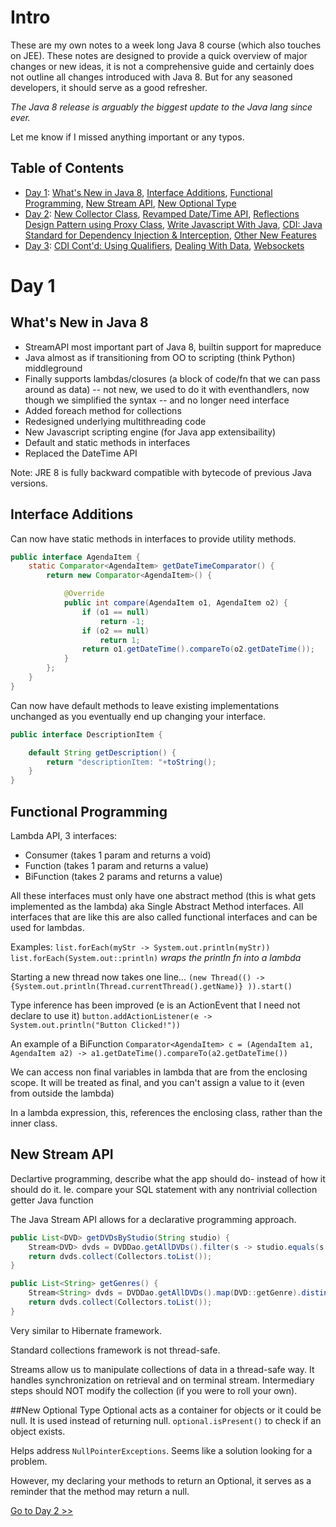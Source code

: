 # Intro
These are my own notes to a week long Java 8 course (which also touches on JEE).  These notes are designed to provide a quick overview of major changes or new ideas, it is not a comprehensive guide and certainly does not outline all changes introduced with Java 8.  But for any seasoned developers, it should serve as a good refresher.

_The Java 8 release is arguably the biggest update to the Java lang since ever._

Let me know if I missed anything important or any typos.

## Table of Contents

- [Day 1](#day-1): [What's New in Java 8](#whats-new-in-java-8), [Interface Additions](#interface-addtions), [Functional Programming](#functional-programming), [New Stream API](#new-stream-api), [New Optional Type](#new-optional-type)  
- [Day 2](day2.md): [New Collector Class](day2.md#new-collector-class), [Revamped Date/Time API](day2.md#revamped-datetime-api), [Reflections Design Pattern using Proxy Class](day2.md#reflections-design-pattern-using-proxy-class), [Write Javascript With Java](day2.md#write-javascript-with-java), [CDI: Java Standard for Dependency Injection & Interception](day2.md#cdi-java-standard-for-dependency-injection-interception), [Other New Features](day2.md#other-new-features)
- [Day 3](day3.md): [CDI Cont'd: Using Qualifiers](#day3.md#cdi-contd-using-qualifiers), [Dealing With Data](#day3.md#dealing-with-data), [Websockets](#day3.md#websockets)

# Day 1
## What's New in Java 8
- StreamAPI most important part of Java 8, builtin support for mapreduce
- Java almost as if transitioning from OO to scripting (think Python) middleground
- Finally supports lambdas/closures (a block of code/fn that we can pass around as data)
-- not new, we used to do it with eventhandlers, now though we simplified the syntax 
-- and no longer need interface
- Added foreach method for collections
- Redesigned underlying multithreading code
- New Javascript scripting engine (for Java app extensibaility)
- Default and static methods in interfaces
- Replaced the DateTime API


Note: JRE 8 is fully backward compatible with bytecode of previous Java versions.

## Interface Additions
Can now have static methods in interfaces to provide utility methods.

```java
public interface AgendaItem {
	static Comparator<AgendaItem> getDateTimeComparator() {
		return new Comparator<AgendaItem>() {

			@Override
			public int compare(AgendaItem o1, AgendaItem o2) {
				if (o1 == null)
					return -1;
				if (o2 == null)
					return 1;
				return o1.getDateTime().compareTo(o2.getDateTime());
			}
		};
	}
}
```

Can now have default methods to leave existing implementations unchanged as you eventually end up changing your interface.
```java
public interface DescriptionItem {

	default String getDescription() {
		return "descriptionItem: "+toString();
	}
}
```

## Functional Programming
Lambda API, 3 interfaces: 
- Consumer (takes 1 param and returns a void)
- Function (takes 1 param and returns a value)
- BiFunction (takes 2 params and returns a value)

All these interfaces must only have one abstract method (this is what gets implemented as the lambda) aka Single Abstract Method interfaces.  All interfaces that are like this are also called functional interfaces and can be used for lambdas.

Examples: 
`list.forEach(myStr -> System.out.println(myStr))`
`list.forEach(System.out::println)` _wraps the println fn into a lambda_

Starting a new thread now takes one line...
`(new Thread(() -> {System.out.println(Thread.currentThread().getName)} )).start()`

Type inference has been improved (e is an ActionEvent that I need not declare to use it)
`button.addActionListener(e -> System.out.println("Button Clicked!"))`

An example of a BiFunction
`Comparator<AgendaItem> c = (AgendaItem a1, AgendaItem a2) -> a1.getDateTime().compareTo(a2.getDateTime())`

We can access non final variables in lambda that are from the enclosing scope. It will be treated as final, and you can't assign a value to it (even from outside the lambda)

In a lambda expression, this, references the enclosing class, rather than the inner class.


## New Stream API

Declartive programming, describe what the app should do- instead of how it should do it.
Ie. compare your SQL statement with any nontrivial collection getter Java function

The Java Stream API allows for a declarative programming approach.
```java
public List<DVD> getDVDsByStudio(String studio) {
	Stream<DVD> dvds = DVDDao.getAllDVDs().filter(s -> studio.equals(s.getStudio()));
	return dvds.collect(Collectors.toList());
}

public List<String> getGenres() {
	Stream<String> dvds = DVDDao.getAllDVDs().map(DVD::getGenre).distinct().sorted();
	return dvds.collect(Collectors.toList());
}
```
Very similar to Hibernate framework.

Standard collections framework is not thread-safe.

Streams allow us to manipulate collections of data in a thread-safe way.  It handles
synchronization on retrieval and on terminal stream.  Intermediary steps should NOT modify the collection (if you were to roll your own).


##New Optional Type
Optional acts as a container for objects or it could be null.  It is used instead of returning null. `optional.isPresent()` to check if an object exists.

Helps address `NullPointerExceptions`.  Seems like a solution looking for a problem.

However, my declaring your methods to return an Optional, it serves as a reminder that the method may return a null.

[Go to Day 2 >>](/day2.md)